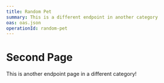 ```yaml
---
title: Random Pet
summary: This is a different endpoint in another category
oas: oas.json
operationId: random-pet
---
```


# Second Page

This is another endpoint page in a different category!
